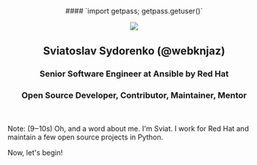 <center>
#### `import getpass; getpass.getuser()`<!-- $ whoami -->

![](https://webknjaz.github.io/talks/images/logos/5fc7fb4c2357e47359b6d0f58850aa05_360_360.jpeg)
<!-- .element: style="border-radius: 50%; height: 25%; width: 25%;" -->
## Sviatoslav Sydorenko (@webknjaz)

### Senior Software Engineer at Ansible by Red Hat
### Open Source Developer, Contributor, Maintainer, Mentor
</center>
&nbsp;<!-- hack to keep center contents parsed as markdown -->

Note: (9‒10s)
Oh, and a word about me.
I'm Sviat. I work for Red Hat and maintain a few open source projects in
Python.

Now, let's begin!
